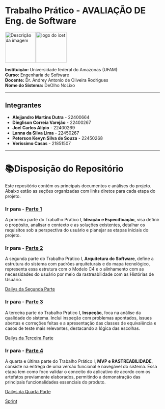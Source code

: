 # Trabalho Prático - AVALIAÇÃO DE Eng. de Software 
<img src="https://github.com/user-attachments/assets/c6eda301-3d87-4e44-af7d-34876e04314a" alt="Descrição da imagem" width="100" height="100"><img src="https://github.com/user-attachments/assets/24a338b6-4a64-49f3-979a-73b645b30712" alt="logo do icet" width="100" height="100">

**Instituição:** Universidade federal do Amazonas (UFAM)<br>
**Curso:** Engenharia de Software  
**Docente:** Dr. Andrey Antonio de Oliveira Rodrigues  
**Nome do Sistema:** DeOlho NoLixo

---

## Integrantes

- **Alejjandro Martins Dutra** - 22400664
- **Dieglison Correia Varejão** - 22400267
- **Joel Carlos Alípio** - 22400269
- **Lanna da Silva Lima** - 22450267
- **Peterson Kevyn Silva de Souza** - 22450268
- **Veríssimo Casas** - 21851507

---
# 📚Disposição do Repositório

Este repositório contém os principais documentos e análises do projeto. Abaixo estão as seções organizadas com links diretos para cada etapa do projeto.

### Ir para - [Parte 1](Documentos/TP-PARTE-I)

   A primeira parte do Trabalho Prático I, **Ideação e Especificação**, visa definir o propósito, analisar o contexto e as soluções existentes, detalhar os requisitos sob a perspectiva do usuário e planejar as etapas iniciais do projeto.

### Ir para - [Parte 2](Documentos/TP-PARTE-II)

   A segunda parte do Trabalho Prático I, **Arquitetura do Software**, define a estrutura do sistema com padrões arquiteturais e do mapa tecnológico, representa essa estrutura com o Modelo C4 e o alinhamento com as necessidades do usuário por meio da rastreabilidade com as Histórias de Usuário.

[Dailys da Segunda Parte](https://www.notion.so/20b8ebe8f0088078a849e021f440a066?v=20b8ebe8f00880818514000cf218b1c1&source=copy_link)


### Ir para - [Parte 3](Documentos/TP-PARTE-III)
   A terceira parte do Trabalho Prático I, **Inspeção**, foca na análise da qualidade do sistema. Inclui inspeção com problemas apontados, issues abertas e correções feitas e a apresentação das classes de equivalência e casos de teste mais relevantes, destacando a lógica das escolhas.


[Dailys da Terceira Parte](https://www.notion.so/21a8ebe8f008800ea01ee973235f64d5?v=21a8ebe8f00881718c95000ca352db30&source=copy_link)


### Ir para - [Parte 4](Documentos/TP-PARTE-IV)
   A quarta e última parte do Trabalho Prático I, **MVP e RASTREABILIDADE**, consiste na entrega de uma versão funcional e navegável do sistema. Essa etapa tem como foco validar o conceito do aplicativo de acordo com os artefatos previamente elaborados, permitindo a demonstração das principais funcionalidades essenciais do produto.

[Dailys da Quarta Parte](https://www.notion.so/22b8ebe8f008800ab670cfdcb89caaee?v=22b8ebe8f008817b8b50000c9a8aeebc)


[Sprint](https://github.com/users/Verissimo-Casas/projects/1)
